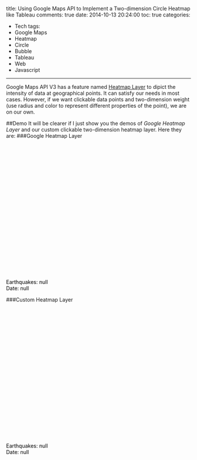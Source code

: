 title: Using Google Maps API to Implement a Two-dimension Circle Heatmap like Tableau
comments: true
date: 2014-10-13 20:24:00
toc: true
categories:
- Tech
tags:
- Google Maps
- Heatmap
- Circle
- Bubble
- Tableau
- Web
- Javascript
---
Google Maps API V3 has a feature named [Heatmap Layer](https://developers.google.com/maps/documentation/javascript/heatmaplayer) to dipict the intensity of data at geographical points. It can satisfy our needs in most cases. However, if we want clickable data points and two-dimension weight (use radius and color to represent different properties of the point), we are on our own.
<!-- more -->

##Demo
It will be clearer if I just show you the demos of *Google Heatmap Layer* and our custom clickable two-dimension heatmap layer. Here they are:
###Google Heatmap Layer

<div style="position:relative; margin:auto;height:400px; width:800px;">
    <div id='google-heatmap' style="height:100%; width:100%;"></div>
    <div style="position:absolute; bottom:0px; left: 0px; color:#000">
        Earthquakes: <span class='num'>null</span><br/>
        Date: <span class='time'>null</span>
    </div>
</div>

###Custom Heatmap Layer

<div style="position:relative; margin:auto;height:400px; width:800px;">
    <div id='map' style="height:100%; width:100%;"></div>
    <div style="position:absolute; bottom:0px; left: 0px; color:#000">
        Earthquakes: <span class='num'>null</span><br/>
        Date: <span class='time'>null</span>
    </div>
    <canvas id='spectrumCanvas' style="position:absolute; bottom:10px; right: 0px; width:150px; height:40px">
    </canvas>
</div>

<script src="https://code.jquery.com/jquery-2.1.1.min.js"></script>
<script src="https://maps.googleapis.com/maps/api/js?libraries=visualization&sensor=true"></script>
<script src="/downloads/code/rainbowvis.js"></script>
<script src="/downloads/code/circleheatmap.js"></script>
<script src="/downloads/code/heatmap_post.js"></script>


